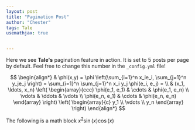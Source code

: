 ```yaml
---
layout: post
title: "Pagination Post"
author: "Chester"
tags: Tale
usemathjax: true


---
```


Here we see **Tale's** pagination feature in action. It is set to 5 posts per page by default. Feel free to change this number in the `_config.yml` file!

$$
\begin{align*}
  & \phi(x,y) = \phi \left(\sum_{i=1}^n x_ie_i, \sum_{j=1}^n y_je_j \right)
  = \sum_{i=1}^n \sum_{j=1}^n x_i y_j \phi(e_i, e_j) = \\
  & (x_1, \ldots, x_n) \left( \begin{array}{ccc}
      \phi(e_1, e_1) & \cdots & \phi(e_1, e_n) \\
      \vdots & \ddots & \vdots \\
      \phi(e_n, e_1) & \cdots & \phi(e_n, e_n)
    \end{array} \right)
  \left( \begin{array}{c}
      y_1 \\
      \vdots \\
      y_n
    \end{array} \right)
\end{align*}
$$

The following is a math block $x^2\sin(x)\cos(x)$
<script src="https://unpkg.com/@lyket/widget@latest/dist/lyket.js?apiKey=pt_66df15dfbc78920218145f5b7ee867"></script>
